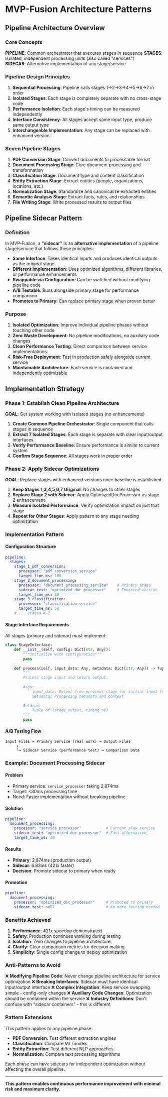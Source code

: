 # MVP-Fusion Architecture Patterns

## Pipeline Architecture Overview

### Core Concepts

**PIPELINE**: Common orchestrator that executes stages in sequence
**STAGES**: Isolated, independent processing units (also called "services")  
**SIDECAR**: Alternative implementation of any stage/service

### Pipeline Design Principles

1. **Sequential Processing**: Pipeline calls stages 1→2→3→4→5→6→7 in order
2. **Isolated Stages**: Each stage is completely separate with no cross-stage code
3. **Performance Isolation**: Each stage's timing can be measured independently
4. **Interface Consistency**: All stages accept same input type, produce same output type
5. **Interchangeable Implementation**: Any stage can be replaced with enhanced version

### Seven Pipeline Stages

1. **PDF Conversion Stage**: Convert documents to processable format
2. **Document Processing Stage**: Core document processing and transformation
3. **Classification Stage**: Document type and content classification
4. **Entity Extraction Stage**: Extract entities (people, organizations, locations, etc.)
5. **Normalization Stage**: Standardize and canonicalize extracted entities
6. **Semantic Analysis Stage**: Extract facts, rules, and relationships
7. **File Writing Stage**: Write processed results to output files

## Pipeline Sidecar Pattern

### Definition

In MVP-Fusion, a **"sidecar"** is an **alternative implementation** of a pipeline stage/service that follows these principles:

- **Same Interface**: Takes identical inputs and produces identical outputs as the original stage
- **Different Implementation**: Uses optimized algorithms, different libraries, or performance enhancements
- **Swappable via Configuration**: Can be switched without modifying pipeline code
- **A/B Testable**: Runs alongside primary stage for performance comparison
- **Promotes to Primary**: Can replace primary stage when proven better

### Purpose

1. **Isolated Optimization**: Improve individual pipeline phases without touching other code
2. **Zero Waste Development**: No pipeline modifications, no auxiliary code changes
3. **Clean Performance Testing**: Direct comparison between service implementations
4. **Risk-Free Deployment**: Test in production safely alongside current service
5. **Maintainable Architecture**: Each service is contained and independently optimizable

## Implementation Strategy

### Phase 1: Establish Clean Pipeline Architecture
**GOAL**: Get system working with isolated stages (no enhancements)

1. **Create Common Pipeline Orchestrator**: Single component that calls stages in sequence
2. **Extract 7 Isolated Stages**: Each stage is separate with clear input/output interfaces
3. **Verify Performance Baseline**: Ensure performance is similar to current system
4. **Confirm Stage Sequence**: All stages work in proper order

### Phase 2: Apply Sidecar Optimizations
**GOAL**: Replace stages with enhanced versions once baseline is established

1. **Keep Stages 1,3,4,5,6,7 Original**: No changes to other stages
2. **Replace Stage 2 with Sidecar**: Apply OptimizedDocProcessor as stage 2 enhancement
3. **Measure Isolated Performance**: Verify optimization impact on just that stage
4. **Repeat for Other Stages**: Apply pattern to any stage needing optimization

### Implementation Pattern

#### Configuration Structure
```yaml
pipeline:
  stages:
    stage_1_pdf_conversion:
      processor: "pdf_conversion_service"
      target_time_ms: 100
    stage_2_document_processing:
      processor: "document_processing_service"    # Primary stage
      sidecar_test: "optimized_doc_processor"     # Enhanced version
      target_time_ms: 30
    stage_3_classification:
      processor: "classification_service"
      target_time_ms: 50
    # ... stages 4-7
```

#### Stage Interface Requirements
All stages (primary and sidecar) must implement:

```python
class StageInterface:
    def __init__(self, config: Dict[str, Any]):
        """Initialize with configuration"""
        pass
    
    def process(self, input_data: Any, metadata: Dict[str, Any]) -> Tuple[Any, float]:
        """
        Process stage input and return output.
        
        Args:
            input_data: Output from previous stage (or initial input for stage 1)
            metadata: Processing metadata and context
            
        Returns:
            Tuple of (stage_output, timing_ms)
        """
        pass
```

#### A/B Testing Flow
```
Input Files → Primary Service (real work) → Output Files
     ↓
     └→ Sidecar Service (performance test) → Comparison Data
```

### Example: Document Processing Sidecar

#### Problem
- Primary service: `service_processor` taking 2,874ms
- Target: <30ms processing time
- Need: Faster implementation without breaking pipeline

#### Solution
```yaml
pipeline:
  document_processing:
    processor: "service_processor"           # Current slow service
    sidecar_test: "optimized_doc_processor"  # Fast alternative
    target_time_ms: 30
```

#### Results
- **Primary**: 2,874ms (production output)
- **Sidecar**: 6.83ms (421x faster)
- **Decision**: Promote sidecar to primary when ready

#### Promotion
```yaml
pipeline:
  document_processing:
    processor: "optimized_doc_processor"     # Promoted to primary
    sidecar_test: null                       # No more testing needed
```

### Benefits Achieved

1. **Performance**: 421x speedup demonstrated
2. **Safety**: Production continues working during testing
3. **Isolation**: Zero changes to pipeline architecture
4. **Clarity**: Clear comparison metrics for decision making
5. **Simplicity**: Single config change to deploy optimization

### Anti-Patterns to Avoid

❌ **Modifying Pipeline Code**: Never change pipeline architecture for service optimization
❌ **Breaking Interfaces**: Sidecar must have identical input/output interface
❌ **Complex Integration**: Keep service swapping simple - config-only changes
❌ **Auxiliary Code Changes**: Optimization should be contained within the service
❌ **Industry Definitions**: Don't confuse with "sidecar containers" - this is different

### Pattern Extensions

This pattern applies to any pipeline phase:
- **PDF Conversion**: Test different extraction engines
- **Classification**: Compare ML models
- **Entity Extraction**: Test different NLP approaches
- **Normalization**: Compare text processing algorithms

Each phase can have sidecars for independent optimization without affecting the overall pipeline.

---

**This pattern enables continuous performance improvement with minimal risk and maximum clarity.**